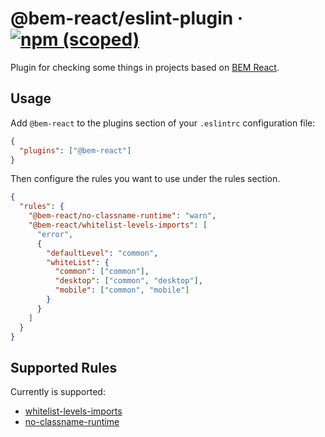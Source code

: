 # @bem-react/eslint-plugin &middot; [![npm (scoped)](https://img.shields.io/npm/v/@bem-react/eslint-plugin.svg)](https://www.npmjs.com/package/@bem-react/eslint-plugin)

Plugin for checking some things in projects based on [BEM React](https://github.com/bem/bem-react).

## Usage

Add `@bem-react` to the plugins section of your `.eslintrc` configuration file:

```json
{
  "plugins": ["@bem-react"]
}
```

Then configure the rules you want to use under the rules section.

```json
{
  "rules": {
    "@bem-react/no-classname-runtime": "warn",
    "@bem-react/whitelist-levels-imports": [
      "error",
      {
        "defaultLevel": "common",
        "whiteList": {
          "common": ["common"],
          "desktop": ["common", "desktop"],
          "mobile": ["common", "mobile"]
        }
      }
    ]
  }
}
```

## Supported Rules

Currently is supported:

- [whitelist-levels-imports](./docs/rules/whitelist-levels-imports.md)
- [no-classname-runtime](./docs/rules/no-classname-runtime.md)
